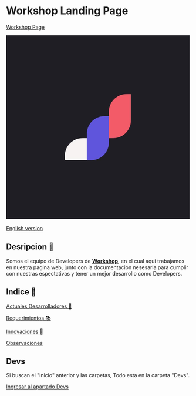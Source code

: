 # Workshop Landing Page

[Workshop Page]()

![Logo](/Workshop-es/workshop.png)

[English version](/Workshop-en/README.md)

## Desripcion :dart:

Somos el equipo de Developers de [**Workshop**](https://www.facebook.com/workshoptech), en el cual aqui trabajamos en nuestra pagina web, junto con la documentacion nesesaria para cumplir con nuestras espectativas y tener un mejor desarrollo como Developers.

## Indice :pushpin:

[Actuales Desarrolladores :wave:](/Workshop-es/Devs_actuales.md)

[Requerimientos :books:](/Workshop-es/Requerimientos.md)

[Innovaciones :eyes:](/Workshop-es/Ideas.md)

[Observaciones]()

## Devs

Si buscan el "inicio" anterior y las carpetas, Todo esta en la carpeta "Devs".

[Ingresar al apartado Devs](/Devs/Notes.md)

